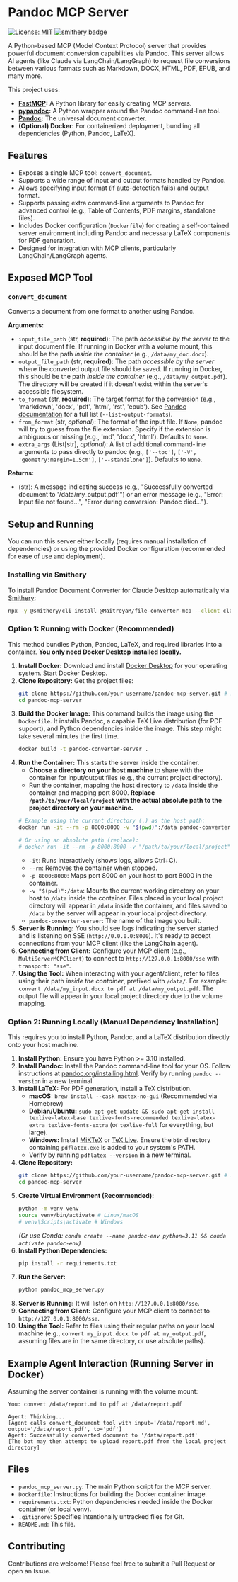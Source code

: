 # Pandoc MCP Server

[![License: MIT](https://img.shields.io/badge/License-MIT-yellow.svg)](https://opensource.org/licenses/MIT) <!-- Optional: Add a license badge -->
[![smithery badge](https://smithery.ai/badge/@MaitreyaM/file-converter-mcp)](https://smithery.ai/server/@MaitreyaM/file-converter-mcp)

A Python-based MCP (Model Context Protocol) server that provides powerful document conversion capabilities via Pandoc. This server allows AI agents (like Claude via LangChain/LangGraph) to request file conversions between various formats such as Markdown, DOCX, HTML, PDF, EPUB, and many more.

This project uses:

*   **[FastMCP](https://github.com/model-context-protocol/mcp-py/blob/main/docs/fastmcp.md):** A Python library for easily creating MCP servers.
*   **[pypandoc](https://github.com/NicklasTegner/pypandoc):** A Python wrapper around the Pandoc command-line tool.
*   **[Pandoc](https://pandoc.org/):** The universal document converter.
*   **(Optional) Docker:** For containerized deployment, bundling all dependencies (Python, Pandoc, LaTeX).

## Features

*   Exposes a single MCP tool: `convert_document`.
*   Supports a wide range of input and output formats handled by Pandoc.
*   Allows specifying input format (if auto-detection fails) and output format.
*   Supports passing extra command-line arguments to Pandoc for advanced control (e.g., Table of Contents, PDF margins, standalone files).
*   Includes Docker configuration (`Dockerfile`) for creating a self-contained server environment including Pandoc and necessary LaTeX components for PDF generation.
*   Designed for integration with MCP clients, particularly LangChain/LangGraph agents.

## Exposed MCP Tool

### `convert_document`

Converts a document from one format to another using Pandoc.

**Arguments:**

*   `input_file_path` (str, **required**): The path *accessible by the server* to the input document file. If running in Docker with a volume mount, this should be the path *inside the container* (e.g., `/data/my_doc.docx`).
*   `output_file_path` (str, **required**): The path *accessible by the server* where the converted output file should be saved. If running in Docker, this should be the path *inside the container* (e.g., `/data/my_output.pdf`). The directory will be created if it doesn't exist within the server's accessible filesystem.
*   `to_format` (str, **required**): The target format for the conversion (e.g., 'markdown', 'docx', 'pdf', 'html', 'rst', 'epub'). See [Pandoc documentation](https://pandoc.org/MANUAL.html#general-options) for a full list (`--list-output-formats`).
*   `from_format` (str, *optional*): The format of the input file. If `None`, pandoc will try to guess from the file extension. Specify if the extension is ambiguous or missing (e.g., 'md', 'docx', 'html'). Defaults to `None`.
*   `extra_args` (List[str], *optional*): A list of additional command-line arguments to pass directly to pandoc (e.g., `['--toc']`, `['-V', 'geometry:margin=1.5cm']`, `['--standalone']`). Defaults to `None`.

**Returns:**

*   (str): A message indicating success (e.g., "Successfully converted document to '/data/my_output.pdf'") or an error message (e.g., "Error: Input file not found...", "Error during conversion: Pandoc died...").

## Setup and Running

You can run this server either locally (requires manual installation of dependencies) or using the provided Docker configuration (recommended for ease of use and deployment).

### Installing via Smithery

To install Pandoc Document Converter for Claude Desktop automatically via [Smithery](https://smithery.ai/server/@MaitreyaM/file-converter-mcp):

```bash
npx -y @smithery/cli install @MaitreyaM/file-converter-mcp --client claude
```

### Option 1: Running with Docker (Recommended)

This method bundles Python, Pandoc, LaTeX, and required libraries into a container. **You only need Docker Desktop installed locally.**

1.  **Install Docker:** Download and install [Docker Desktop](https://www.docker.com/products/docker-desktop/) for your operating system. Start Docker Desktop.
2.  **Clone Repository:** Get the project files:
    ```bash
    git clone https://github.com/your-username/pandoc-mcp-server.git # Replace with your repo URL
    cd pandoc-mcp-server
    ```
3.  **Build the Docker Image:** This command builds the image using the `Dockerfile`. It installs Pandoc, a capable TeX Live distribution (for PDF support), and Python dependencies inside the image. This step might take several minutes the first time.
    ```bash
    docker build -t pandoc-converter-server .
    ```
4.  **Run the Container:** This starts the server inside the container.
    *   **Choose a directory on your host machine** to share with the container for input/output files (e.g., the current project directory).
    *   Run the container, mapping the host directory to `/data` inside the container and mapping port 8000. **Replace `/path/to/your/local/project` with the actual absolute path to the project directory on your machine.**
    ```bash
    # Example using the current directory (.) as the host path:
    docker run -it --rm -p 8000:8000 -v "$(pwd)":/data pandoc-converter-server

    # Or using an absolute path (replace):
    # docker run -it --rm -p 8000:8000 -v "/path/to/your/local/project":/data pandoc-converter-server
    ```
    *   `-it`: Runs interactively (shows logs, allows Ctrl+C).
    *   `--rm`: Removes the container when stopped.
    *   `-p 8000:8000`: Maps port 8000 on your host to port 8000 in the container.
    *   `-v "$(pwd)":/data`: Mounts the current working directory on your host to `/data` inside the container. Files placed in your local project directory will appear in `/data` inside the container, and files saved to `/data` by the server will appear in your local project directory.
    *   `pandoc-converter-server`: The name of the image you built.
5.  **Server is Running:** You should see logs indicating the server started and is listening on SSE (`http://0.0.0.0:8000`). It's ready to accept connections from your MCP client (like the LangChain agent).
6.  **Connecting from Client:** Configure your MCP client (e.g., `MultiServerMCPClient`) to connect to `http://127.0.0.1:8000/sse` with `transport: "sse"`.
7.  **Using the Tool:** When interacting with your agent/client, refer to files using their path *inside the container*, prefixed with `/data/`. For example: `convert /data/my_input.docx to pdf at /data/my_output.pdf`. The output file will appear in your local project directory due to the volume mapping.

### Option 2: Running Locally (Manual Dependency Installation)

This requires you to install Python, Pandoc, and a LaTeX distribution directly onto your host machine.

1.  **Install Python:** Ensure you have Python >= 3.10 installed.
2.  **Install Pandoc:** Install the Pandoc command-line tool for your OS. Follow instructions at [pandoc.org/installing.html](https://pandoc.org/installing.html). Verify by running `pandoc --version` in a new terminal.
3.  **Install LaTeX:** For PDF generation, install a TeX distribution.
    *   **macOS:** `brew install --cask mactex-no-gui` (Recommended via Homebrew)
    *   **Debian/Ubuntu:** `sudo apt-get update && sudo apt-get install texlive-latex-base texlive-fonts-recommended texlive-latex-extra texlive-fonts-extra` (or `texlive-full` for everything, but large).
    *   **Windows:** Install [MiKTeX](https://miktex.org/) or [TeX Live](https://www.tug.org/texlive/). Ensure the `bin` directory containing `pdflatex.exe` is added to your system's PATH.
    *   Verify by running `pdflatex --version` in a new terminal.
4.  **Clone Repository:**
    ```bash
    git clone https://github.com/your-username/pandoc-mcp-server.git # Replace with your repo URL
    cd pandoc-mcp-server
    ```
5.  **Create Virtual Environment (Recommended):**
    ```bash
    python -m venv venv
    source venv/bin/activate # Linux/macOS
    # venv\Scripts\activate # Windows
    ```
    *(Or use Conda: `conda create --name pandoc-env python=3.11 && conda activate pandoc-env`)*
6.  **Install Python Dependencies:**
    ```bash
    pip install -r requirements.txt
    ```
7.  **Run the Server:**
    ```bash
    python pandoc_mcp_server.py
    ```
8.  **Server is Running:** It will listen on `http://127.0.0.1:8000/sse`.
9.  **Connecting from Client:** Configure your MCP client to connect to `http://127.0.0.1:8000/sse`.
10. **Using the Tool:** Refer to files using their regular paths on your local machine (e.g., `convert my_input.docx to pdf at my_output.pdf`, assuming files are in the same directory, or use absolute paths).

## Example Agent Interaction (Running Server in Docker)

Assuming the server container is running with the volume mount:

```
You: convert /data/report.md to pdf at /data/report.pdf

Agent: Thinking...
[Agent calls convert_document tool with input='/data/report.md', output='/data/report.pdf', to='pdf']
Agent: Successfully converted document to '/data/report.pdf'
[The bot may then attempt to upload report.pdf from the local project directory]
```

## Files

*   `pandoc_mcp_server.py`: The main Python script for the MCP server.
*   `Dockerfile`: Instructions for building the Docker container image.
*   `requirements.txt`: Python dependencies needed inside the Docker container (or local venv).
*   `.gitignore`: Specifies intentionally untracked files for Git.
*   `README.md`: This file.

## Contributing

Contributions are welcome! Please feel free to submit a Pull Request or open an Issue.

